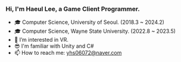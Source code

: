 ### Hi, I'm Haeul Lee, a Game Client Programmer.

- 🎓 Computer Science, University of Seoul. (2018.3 ~ 2024.2)
- 🎓 Computer Science, Wayne State University. (2022.8 ~ 2023.5) 
- 🌱 I’m interested in VR.
- 😎 I'm familiar with Unity and C#
- 📫 How to reach me: yhs06072@naver.com

